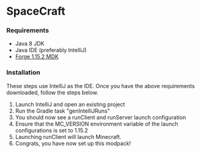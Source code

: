 # SpaceCraft

### Requirements
- Java 8 JDK
- Java IDE (preferably IntelliJ)
- [Forge 1.15.2 MDK](https://files.minecraftforge.net/maven/net/minecraftforge/forge/index_1.15.2.html)

### Installation
These steps use IntelliJ as the IDE. Once you have the above requirements downloaded, follow the steps below.

1. Launch IntelliJ and open an existing project
2. Run the Gradle task "genIntelliJRuns"
3. You should now see a runClient and runServer launch configuration
4. Ensure that the MC_VERSION environment variable of the launch configurations is set to 1.15.2
5. Launching runClient will launch Minecraft. 
6. Congrats, you have now set up this modpack!